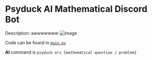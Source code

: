 # Psyduck AI Mathematical Discord Bot
Description: awwwwwww ![image](https://github.com/intrepidbird/psyduck/assets/140008493/d4679904-8d59-461f-87c1-3c08c480bc28)

Code can be found in [`main.py`](https://github.com/intrepidbird/psyduck/blob/main/main.py)

**AI** command is `psyduck orz [mathematical question / problem]`
